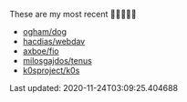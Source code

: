 These are my most recent 🌟🌟🌟🌟🌟

* [ogham/dog](https://github.com/ogham/dog)
* [hacdias/webdav](https://github.com/hacdias/webdav)
* [axboe/fio](https://github.com/axboe/fio)
* [milosgajdos/tenus](https://github.com/milosgajdos/tenus)
* [k0sproject/k0s](https://github.com/k0sproject/k0s)

Last updated: 2020-11-24T03:09:25.404688
